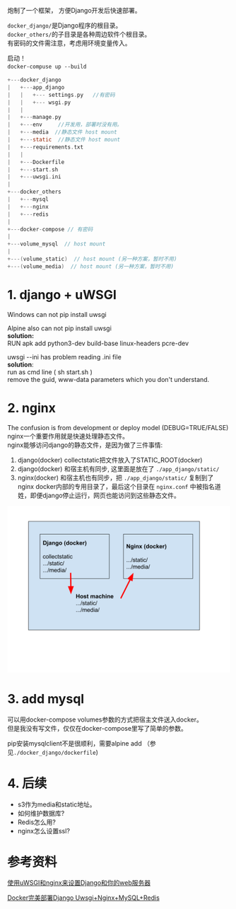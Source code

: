 炮制了一个框架，  方便Django开发后快速部署。 

`docker_django/`是Django程序的根目录。    
`docker_others/`的子目录是各种周边软件个根目录。  
有密码的文件需注意，考虑用环境变量传入。

启动！  
`docker-compuse up --build`

~~~ c
+---docker_django
|   +---app_django
|   |   +--- settings.py   //有密码
|   |   +--- wsgi.py
|   |
|   +---manage.py
|   +---env     //开发用，部署时没有用。
|   +---media  //静态文件 host mount
|   +---static  //静态文件 host mount
|   +---requirements.txt
|   |
|   +---Dockerfile
|   +---start.sh
|   +---uwsgi.ini
|
+---docker_others
|   +---mysql
|   +---nginx
|   +---redis
|
+---docker-compose // 有密码
|
+---volume_mysql  // host mount
|
+---(volume_static)  // host mount (另一种方案，暂时不用)
+---(volume_media)  // host mount (另一种方案，暂时不用)
~~~

# 1. django + uWSGI
Windows can not pip install uwsgi

Alpine also can not pip install uwsgi  
**solution:**   
RUN apk add python3-dev build-base linux-headers pcre-dev

uwsgi --ini has problem reading .ini file  
**solution**:   
run as cmd line ( sh start.sh )  
remove the guid, www-data parameters which you don't understand.

# 2. nginx
The confusion is from development or deploy model (DEBUG=TRUE/FALSE)    
nginx一个重要作用就是快速处理静态文件。  
nginx能够访问django的静态文件，是因为做了三件事情:  
1. django(docker) collectstatic把文件放入了STATIC_ROOT(docker)  
2. django(docker) 和宿主机有同步, 这里面是放在了 `./app_django/static/`  
3. nginx(docker) 和宿主机也有同步，把 `./app_django/static/` 复制到了 nginx docker内部的专用目录了，最后这个目录在 `nginx.conf` 中被指名道姓，即便django停止运行，网页也能访问到这些静态文件。

![svg](volume.svg)

# 3. add mysql
可以用docker-compose volumes参数的方式把宿主文件送入docker。  
但是我没有写文件，仅仅在docker-compose里写了简单的参数。

pip安装mysqlclient不是很顺利，需要alpine add （参见`./docker_django/dockerfile`)


# 4. 后续
* s3作为media和static地址。
* 如何维护数据库?
* Redis怎么用?
* nginx怎么设置ssl?

# 参考资料

[使用uWSGI和nginx来设置Django和你的web服务器
](https://uwsgi-docs-zh.readthedocs.io/zh_CN/latest/tutorials/Django_and_nginx.html "read the docs")  

[Docker完美部署Django Uwsgi+Nginx+MySQL+Redis](https://zhuanlan.zhihu.com/p/145364353 "Zhihu专栏")
